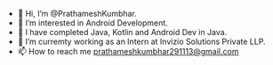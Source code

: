 - 👋 Hi, I’m @PrathameshKumbhar.
- 👀 I’m interested in Android Development.
- 🌱 I have completed Java, Kotlin and Android Dev in Java.
- 💞️ I’m curremty working as an Intern at Invizio Solutions Private LLP.
- 📫 How to reach me prathameshkumbhar291113@gmail.com

<!---
PrathameshKumbhar291113/PrathameshKumbhar291113 is a ✨ special ✨ repository because its `README.md` (this file) appears on your GitHub profile.
You can click the Preview link to take a look at your changes.
--->
